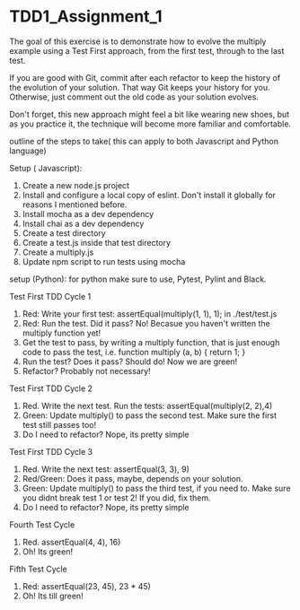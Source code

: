 # TDD1_Assignment_1

The goal of this exercise is to demonstrate how to evolve the multiply example using a Test First approach, from the first test, through to the last test. 

If you are good with Git, commit after each refactor to keep the history of the evolution of your solution.  That way Git keeps your history for you. Otherwise, just comment  out the old code as your solution evolves.

Don't forget, this new approach might feel a bit like wearing new shoes, but as you practice it, the technique will become more familiar and comfortable.

outline of the steps to take( this can apply to both Javascript and Python language)

Setup ( Javascript):
1. Create a new node.js project
2. Install and configure a local copy of eslint.  Don't install it globally for reasons I mentioned before.
3. Install mocha as a dev dependency
4. Install chai as a dev dependency
5. Create a test directory
6. Create a test.js inside that test directory
7. Create a multiply.js
5. Update npm script to run tests using mocha

setup (Python):
for python make sure to use, Pytest, Pylint and Black.

Test First TDD Cycle 1
1. Red: Write your first test: assertEqual(multiply(1, 1), 1); in ./test/test.js
2. Red: Run the test.  Did it pass?  No!  Becasue you haven't written the multiply function yet!
3. Get the test to pass, by writing a multiply function, that is just enough code to pass the test, i.e. function multiply (a, b) { return 1;
} 
4. Run the test?   Does it pass?   Should do!  Now we are green!
5. Refactor?  Probably not necessary!

Test First TDD Cycle 2
1. Red. Write the next test. Run the tests: assertEqual(multiply(2, 2),4)
2. Green: Update multiply() to pass the second test.  Make sure the first test still passes too!
3. Do I need to refactor?  Nope, its pretty simple

Test First TDD Cycle 3
1. Red. Write the next test: assertEqual(3, 3), 9)
2. Red/Green:  Does it pass, maybe, depends on your solution.
3. Green: Update multiply() to pass the third test, if you need to.  Make sure you didnt break test 1 or test 2!  If you did, fix them.
4. Do I need to refactor?  Nope, its pretty simple

Fourth Test Cycle
1. Red.  assertEqual(4, 4), 16)
2. Oh!  Its green!

Fifth Test Cycle
1. Red:  assertEqual(23, 45), 23 * 45)
2. Oh! Its till green!
